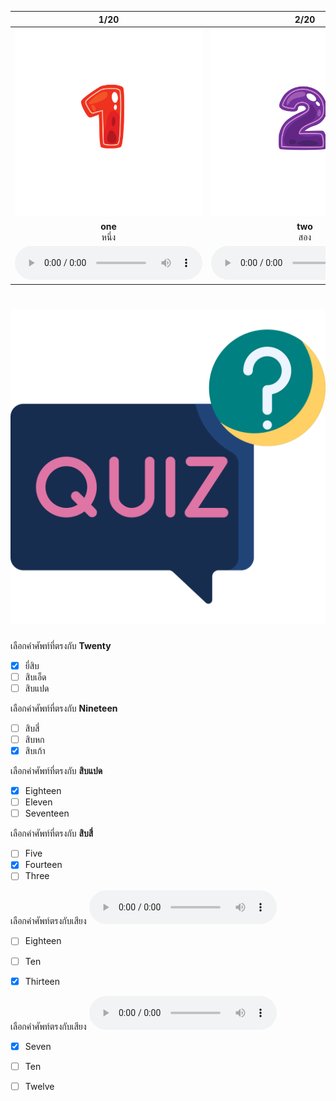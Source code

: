 <div class="carrousel">


|1/20|2/20|3/20|4/20|5/20|6/20|7/20|8/20|9/20|10/20|11/20|12/20|13/20|14/20|15/20|16/20|17/20|18/20|19/20|20/20|
| :----: | :----: | :----: | :----: | :----: | :----: | :----: | :----: | :----: | :----: | :----: | :----: | :----: | :----: | :----: | :----: | :----: | :----: | :----: | :----: |
|![](/media/img/numbers__one.svg)|![](/media/img/numbers__two.svg)|![](/media/img/numbers__three.svg)|![](/media/img/numbers__four.svg)|![](/media/img/numbers__five.svg)|![](/media/img/numbers__six.svg)|![](/media/img/numbers__seven.svg)|![](/media/img/numbers__eight.svg)|![](/media/img/numbers__nine.svg)|![](/media/img/numbers__ten.svg)|![](/media/img/numbers__eleven.svg)|![](/media/img/numbers__twelve.svg)|![](/media/img/numbers__thirteen.svg)|![](/media/img/numbers__fourteen.svg)|![](/media/img/numbers__fifteen.svg)|![](/media/img/numbers__sixteen.svg)|![](/media/img/numbers__seventeen.svg)|![](/media/img/numbers__eighteen.svg)|![](/media/img/numbers__nineteen.svg)|![](/media/img/numbers__twenty.svg)|
|**one**<br>หนึ่ง|**two**<br>สอง|**three**<br>สาม|**four**<br>สี่|**five**<br>ห้า|**six**<br>หก|**seven**<br>เจ็ด|**eight**<br>แปด|**nine**<br>เก้า|**ten**<br>สิบ|**eleven**<br>สิบเอ็ด|**twelve**<br>สิบสอง|**thirteen**<br>สิบสาม|**fourteen**<br>สิบสี่|**fifteen**<br>สิบห้า|**sixteen**<br>สิบหก|**seventeen**<br>สิบเจ็ด|**eighteen**<br>สิบแปด|**nineteen**<br>สิบเก้า|**twenty**<br>ยี่สิบ|
|![](/media/audio/one.mp3)|![](/media/audio/two.mp3)|![](/media/audio/three.mp3)|![](/media/audio/four.mp3)|![](/media/audio/five.mp3)|![](/media/audio/six.mp3)|![](/media/audio/seven.mp3)|![](/media/audio/eight.mp3)|![](/media/audio/nine.mp3)|![](/media/audio/ten.mp3)|![](/media/audio/eleven.mp3)|![](/media/audio/twelve.mp3)|![](/media/audio/thirteen.mp3)|![](/media/audio/fourteen.mp3)|![](/media/audio/fifteen.mp3)|![](/media/audio/sixteen.mp3)|![](/media/audio/seventeen.mp3)|![](/media/audio/eighteen.mp3)|![](/media/audio/nineteen.mp3)|![](/media/audio/twenty.mp3)|

</div>



# ![icon](/media/icons/quiz.svg) 


 เลือกคำศัพท์ที่ตรงกับ **Twenty**
 - [x] ยี่สิบ
 - [ ] สิบเอ็ด
 - [ ] สิบแปด

 เลือกคำศัพท์ที่ตรงกับ **Nineteen**
 - [ ] สิบสี่
 - [ ] สิบหก
 - [x] สิบเก้า

 เลือกคำศัพท์ที่ตรงกับ **สิบแปด**
 - [x] Eighteen
 - [ ] Eleven
 - [ ] Seventeen

 เลือกคำศัพท์ที่ตรงกับ **สิบสี่**
 - [ ] Five
 - [x] Fourteen
 - [ ] Three

เลือกคำศัพท์ตรงกับเสียง ![](/media/audio/thirteen.mp3) 
 - [ ] Eighteen
 - [ ] Ten
 - [x] Thirteen


เลือกคำศัพท์ตรงกับเสียง ![](/media/audio/seven.mp3) 
 - [x] Seven
 - [ ] Ten
 - [ ] Twelve

